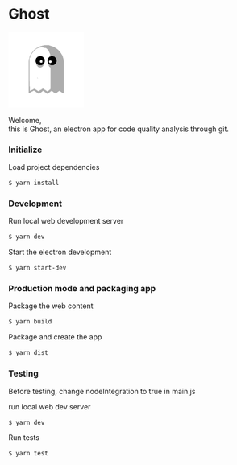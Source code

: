# Ghost
<img src="assets/ghost_pacman.png" height="150px" />

<p>
Welcome,<br>
this is Ghost, an electron app for code quality analysis through git.
</p>

### Initialize

Load project dependencies

```bash
$ yarn install
```

### Development

Run local web development server

```bash
$ yarn dev
```

Start the electron development

```bash
$ yarn start-dev
```

### Production mode and packaging app

Package the web content

```bash
$ yarn build
```

Package and create the app

```bash
$ yarn dist
```


### Testing

Before testing, change nodeIntegration to true in main.js

run local web dev server

```bash
$ yarn dev
```

Run tests

```bash
$ yarn test
```
